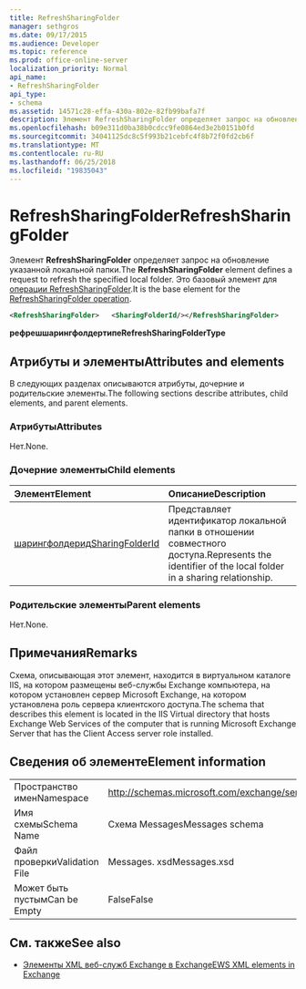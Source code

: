 ```yaml
---
title: RefreshSharingFolder
manager: sethgros
ms.date: 09/17/2015
ms.audience: Developer
ms.topic: reference
ms.prod: office-online-server
localization_priority: Normal
api_name:
- RefreshSharingFolder
api_type:
- schema
ms.assetid: 14571c28-effa-430a-802e-82fb99bafa7f
description: Элемент RefreshSharingFolder определяет запрос на обновление указанной локальной папки. Это базовый элемент для операции RefreshSharingFolder.
ms.openlocfilehash: b09e311d0ba38b0cdcc9fe0864ed3e2b0151b0fd
ms.sourcegitcommit: 34041125dc8c5f993b21cebfc4f8b72f0fd2cb6f
ms.translationtype: MT
ms.contentlocale: ru-RU
ms.lasthandoff: 06/25/2018
ms.locfileid: "19835043"
---
```

# <a name="refreshsharingfolder"></a><span data-ttu-id="aa8b4-104">RefreshSharingFolder</span><span class="sxs-lookup"><span data-stu-id="aa8b4-104">RefreshSharingFolder</span></span>

<span data-ttu-id="aa8b4-105">Элемент **RefreshSharingFolder** определяет запрос на обновление указанной локальной папки.</span><span class="sxs-lookup"><span data-stu-id="aa8b4-105">The **RefreshSharingFolder** element defines a request to refresh the specified local folder.</span></span> <span data-ttu-id="aa8b4-106">Это базовый элемент для [операции RefreshSharingFolder](refreshsharingfolder-operation.md).</span><span class="sxs-lookup"><span data-stu-id="aa8b4-106">It is the base element for the [RefreshSharingFolder operation](refreshsharingfolder-operation.md).</span></span>
  
```xml
<RefreshSharingFolder>   <SharingFolderId/></RefreshSharingFolder>
```

 <span data-ttu-id="aa8b4-107">**рефрешшарингфолдертипе**</span><span class="sxs-lookup"><span data-stu-id="aa8b4-107">**RefreshSharingFolderType**</span></span>
## <a name="attributes-and-elements"></a><span data-ttu-id="aa8b4-108">Атрибуты и элементы</span><span class="sxs-lookup"><span data-stu-id="aa8b4-108">Attributes and elements</span></span>

<span data-ttu-id="aa8b4-109">В следующих разделах описываются атрибуты, дочерние и родительские элементы.</span><span class="sxs-lookup"><span data-stu-id="aa8b4-109">The following sections describe attributes, child elements, and parent elements.</span></span>
  
### <a name="attributes"></a><span data-ttu-id="aa8b4-110">Атрибуты</span><span class="sxs-lookup"><span data-stu-id="aa8b4-110">Attributes</span></span>

<span data-ttu-id="aa8b4-111">Нет.</span><span class="sxs-lookup"><span data-stu-id="aa8b4-111">None.</span></span>
  
### <a name="child-elements"></a><span data-ttu-id="aa8b4-112">Дочерние элементы</span><span class="sxs-lookup"><span data-stu-id="aa8b4-112">Child elements</span></span>

|<span data-ttu-id="aa8b4-113">**Элемент**</span><span class="sxs-lookup"><span data-stu-id="aa8b4-113">**Element**</span></span>|<span data-ttu-id="aa8b4-114">**Описание**</span><span class="sxs-lookup"><span data-stu-id="aa8b4-114">**Description**</span></span>|
|:-----|:-----|
|[<span data-ttu-id="aa8b4-115">шарингфолдерид</span><span class="sxs-lookup"><span data-stu-id="aa8b4-115">SharingFolderId</span></span>](sharingfolderid.md) <br/> |<span data-ttu-id="aa8b4-116">Представляет идентификатор локальной папки в отношении совместного доступа.</span><span class="sxs-lookup"><span data-stu-id="aa8b4-116">Represents the identifier of the local folder in a sharing relationship.</span></span>  <br/> |
   
### <a name="parent-elements"></a><span data-ttu-id="aa8b4-117">Родительские элементы</span><span class="sxs-lookup"><span data-stu-id="aa8b4-117">Parent elements</span></span>

<span data-ttu-id="aa8b4-118">Нет.</span><span class="sxs-lookup"><span data-stu-id="aa8b4-118">None.</span></span>
  
## <a name="remarks"></a><span data-ttu-id="aa8b4-119">Примечания</span><span class="sxs-lookup"><span data-stu-id="aa8b4-119">Remarks</span></span>

<span data-ttu-id="aa8b4-120">Схема, описывающая этот элемент, находится в виртуальном каталоге IIS, на котором размещены веб-службы Exchange компьютера, на котором установлен сервер Microsoft Exchange, на котором установлена роль сервера клиентского доступа.</span><span class="sxs-lookup"><span data-stu-id="aa8b4-120">The schema that describes this element is located in the IIS Virtual directory that hosts Exchange Web Services of the computer that is running Microsoft Exchange Server that has the Client Access server role installed.</span></span>
  
## <a name="element-information"></a><span data-ttu-id="aa8b4-121">Сведения об элементе</span><span class="sxs-lookup"><span data-stu-id="aa8b4-121">Element information</span></span>

|||
|:-----|:-----|
|<span data-ttu-id="aa8b4-122">Пространство имен</span><span class="sxs-lookup"><span data-stu-id="aa8b4-122">Namespace</span></span>  <br/> |http://schemas.microsoft.com/exchange/services/2006/messages  <br/> |
|<span data-ttu-id="aa8b4-123">Имя схемы</span><span class="sxs-lookup"><span data-stu-id="aa8b4-123">Schema Name</span></span>  <br/> |<span data-ttu-id="aa8b4-124">Схема Messages</span><span class="sxs-lookup"><span data-stu-id="aa8b4-124">Messages schema</span></span>  <br/> |
|<span data-ttu-id="aa8b4-125">Файл проверки</span><span class="sxs-lookup"><span data-stu-id="aa8b4-125">Validation File</span></span>  <br/> |<span data-ttu-id="aa8b4-126">Messages. xsd</span><span class="sxs-lookup"><span data-stu-id="aa8b4-126">Messages.xsd</span></span>  <br/> |
|<span data-ttu-id="aa8b4-127">Может быть пустым</span><span class="sxs-lookup"><span data-stu-id="aa8b4-127">Can be Empty</span></span>  <br/> |<span data-ttu-id="aa8b4-128">False</span><span class="sxs-lookup"><span data-stu-id="aa8b4-128">False</span></span>  <br/> |
   
## <a name="see-also"></a><span data-ttu-id="aa8b4-129">См. также</span><span class="sxs-lookup"><span data-stu-id="aa8b4-129">See also</span></span>



- [<span data-ttu-id="aa8b4-130">Элементы XML веб-служб Exchange в Exchange</span><span class="sxs-lookup"><span data-stu-id="aa8b4-130">EWS XML elements in Exchange</span></span>](ews-xml-elements-in-exchange.md)

